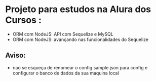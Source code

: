 # Projeto para estudos na Alura dos Cursos :

- ORM com NodeJS: API com Sequelize e MySQL
- ORM com NodeJS: avançando nas funcionalidades do Sequelize



## Aviso:
* nao se esqueça de renomear o config sample.json para config e configurar o banco de dados da sua maquina local
